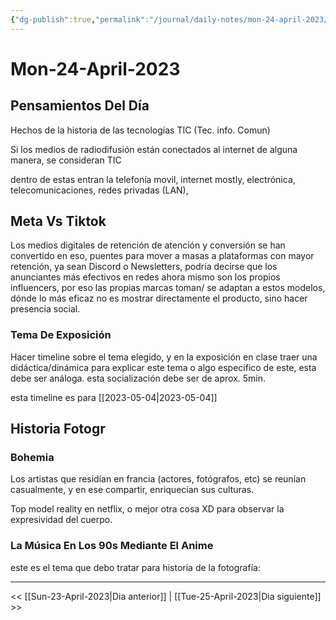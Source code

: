 ```yaml
---
{"dg-publish":true,"permalink":"/journal/daily-notes/mon-24-april-2023/","title":"Mon-24-April-2023","tags":["Daily,"],"noteIcon":"","created":"2023-08-07T14:42:05.000-05:00","updated":"2023-08-07T13:41:14.000-05:00"}
---
```



# Mon-24-April-2023

## Pensamientos Del Día

Hechos de la historia de las tecnologías TIC (Tec. info. Comun) 

Si los medios de radiodifusión están conectados al internet de alguna manera, se consideran TIC 

dentro de estas entran la telefonía movil, internet mostly, electrónica, telecomunicaciones, redes privadas (LAN), 

## Meta Vs Tiktok

Los medios digitales de retención de atención y conversión se han convertido en eso, puentes para mover a masas a plataformas con mayor retención, ya sean Discord o Newsletters, podría decirse que los anunciantes más efectivos en redes ahora mismo son los propios influencers, por eso las propias marcas toman/ se adaptan a estos modelos, dónde lo más eficaz no es mostrar directamente el producto, sino hacer presencia social.

### Tema De Exposición

Hacer timeline sobre el tema elegido, y en la exposición en clase traer una didáctica/dinámica para explicar este tema o algo específico de este, esta debe ser análoga. esta socialización debe ser de aprox. 5min.

esta timeline es para [[2023-05-04\|2023-05-04]]

## Historia Fotogr

### Bohemia

Los artistas que residían en francia (actores, fotógrafos, etc) se reunían casualmente, y en ese compartir, enriquecían sus culturas.

Top model reality en netflix, o mejor otra cosa XD para observar la expresividad del cuerpo.

### La Música En Los 90s Mediante El Anime

este es el tema que debo tratar para historia de la fotografía:

 

- - - 

<< [[Sun-23-April-2023\|Dia anterior]] | [[Tue-25-April-2023\|Dia siguiente]] >>
